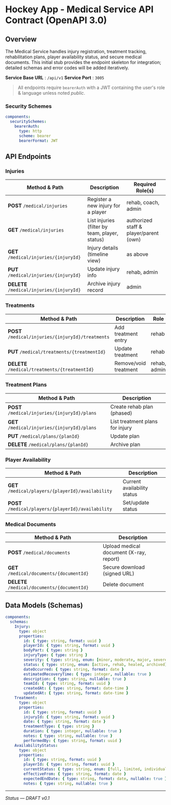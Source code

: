 # Hockey App - Medical Service API Contract (OpenAPI 3.0)

## Overview
The Medical Service handles injury registration, treatment tracking, rehabilitation plans, player availability status, and secure medical documents.  This initial stub provides the endpoint skeleton for integration; detailed schemas and error codes will be added iteratively.

**Service Base URL** : `/api/v1`
**Service Port**     : `3005`

> All endpoints require `bearerAuth` with a JWT containing the user's role & language unless noted *public*.

### Security Schemes
```yaml
components:
  securitySchemes:
    bearerAuth:
      type: http
      scheme: bearer
      bearerFormat: JWT
```

## API Endpoints

### Injuries
| Method & Path | Description | Required Role(s) |
|---------------|-------------|------------------|
| **POST** `/medical/injuries` | Register a new injury for a player | rehab, coach, admin |
| **GET** `/medical/injuries` | List injuries (filter by team, player, status) | authorized staff & player/parent (own) |
| **GET** `/medical/injuries/{injuryId}` | Injury details (timeline view) | as above |
| **PUT** `/medical/injuries/{injuryId}` | Update injury info | rehab, admin |
| **DELETE** `/medical/injuries/{injuryId}` | Archive injury record | admin |

### Treatments
| Method & Path | Description | Role |
|---------------|-------------|------|
| **POST** `/medical/injuries/{injuryId}/treatments` | Add treatment entry | rehab |
| **PUT** `/medical/treatments/{treatmentId}` | Update treatment | rehab |
| **DELETE** `/medical/treatments/{treatmentId}` | Remove/void treatment | rehab, admin |

### Treatment Plans
| Method & Path | Description |
|---------------|-------------|
| **POST** `/medical/injuries/{injuryId}/plans` | Create rehab plan (phased) |
| **GET** `/medical/injuries/{injuryId}/plans` | List treatment plans for injury |
| **PUT** `/medical/plans/{planId}` | Update plan |
| **DELETE** `/medical/plans/{planId}` | Archive plan |

### Player Availability
| Method & Path | Description |
|---------------|-------------|
| **GET** `/medical/players/{playerId}/availability` | Current availability status |
| **POST** `/medical/players/{playerId}/availability` | Set/update status |

### Medical Documents
| Method & Path | Description |
|---------------|-------------|
| **POST** `/medical/documents` | Upload medical document (X-ray, report) |
| **GET** `/medical/documents/{documentId}` | Secure download (signed URL) |
| **DELETE** `/medical/documents/{documentId}` | Delete document |

## Data Models (Schemas)
```yaml
components:
  schemas:
    Injury:
      type: object
      properties:
        id: { type: string, format: uuid }
        playerId: { type: string, format: uuid }
        bodyPart: { type: string }
        injuryType: { type: string }
        severity: { type: string, enum: [minor, moderate, major, severe] }
        status: { type: string, enum: [active, rehab, healed, archived] }
        dateOccurred: { type: string, format: date }
        estimatedRecoveryTime: { type: integer, nullable: true }
        description: { type: string, nullable: true }
        teamId: { type: string, format: uuid }
        createdAt: { type: string, format: date-time }
        updatedAt: { type: string, format: date-time }
    Treatment:
      type: object
      properties:
        id: { type: string, format: uuid }
        injuryId: { type: string, format: uuid }
        date: { type: string, format: date }
        treatmentType: { type: string }
        duration: { type: integer, nullable: true }
        notes: { type: string, nullable: true }
        performedBy: { type: string, format: uuid }
    AvailabilityStatus:
      type: object
      properties:
        id: { type: string, format: uuid }
        playerId: { type: string, format: uuid }
        currentStatus: { type: string, enum: [full, limited, individual, rehab_only, unavailable] }
        effectiveFrom: { type: string, format: date }
        expectedEndDate: { type: string, format: date, nullable: true }
        notes: { type: string, nullable: true }
```

---
*Status — DRAFT v0.1* 